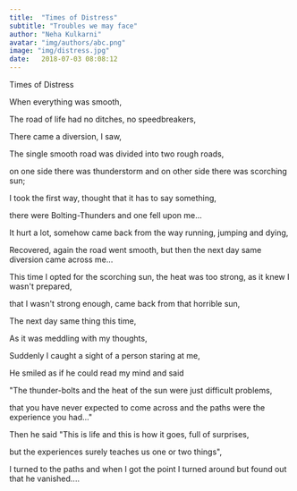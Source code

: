 ```yaml
---
title:  "Times of Distress"
subtitle: "Troubles we may face"
author: "Neha Kulkarni"
avatar: "img/authors/abc.png"
image: "img/distress.jpg"
date:   2018-07-03 08:08:12
---
```


Times of Distress

When everything was smooth,

The road of life had no ditches, no speedbreakers, 

There came a diversion, I saw, 

The single smooth road was divided into two rough roads, 

on one side there was thunderstorm and on other side there was scorching sun;

I took the first way, thought that it has to say something, 

there were Bolting-Thunders and one fell upon me...

It hurt a lot, somehow came back from the way running, jumping and dying,  

Recovered, again the road went smooth, but then the next day same diversion came across me...

This time I opted for the scorching sun, the heat was too strong, as it knew I wasn't prepared, 

that I wasn't strong enough, came back from that horrible sun, 

The next day same thing this time, 

As it was meddling with my thoughts, 

Suddenly I caught a sight of a person staring at me,

He smiled as if he could read my mind and  said 

"The thunder-bolts and the heat of the sun were just difficult problems, 

that you have never expected to come across and the paths were the experience you had..." 

Then he said "This is life and this is how it goes, full of surprises, 

but the experiences surely teaches us one or two things",

I turned to the paths and when I got the point I turned around but found out that he vanished....